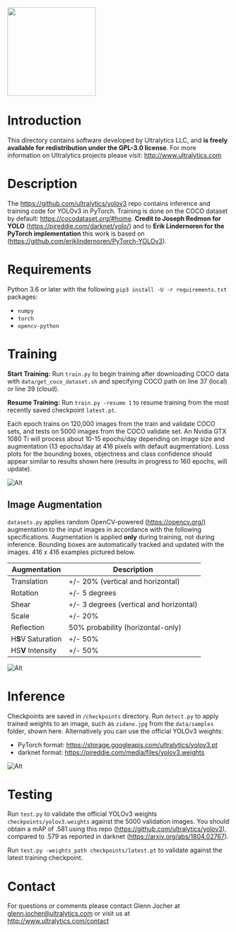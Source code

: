 <img src="https://storage.googleapis.com/ultralytics/UltralyticsLogoName1000×676.png" width="200">  

# Introduction

This directory contains software developed by Ultralytics LLC, and **is freely available for redistribution under the GPL-3.0 license**. For more information on Ultralytics projects please visit:
http://www.ultralytics.com

# Description

The https://github.com/ultralytics/yolov3 repo contains inference and training code for YOLOv3 in PyTorch. Training is done on the COCO dataset by default: https://cocodataset.org/#home. **Credit to Joseph Redmon for YOLO** (https://pjreddie.com/darknet/yolo/) and to **Erik Lindernoren for the PyTorch implementation** this work is based on (https://github.com/eriklindernoren/PyTorch-YOLOv3).

# Requirements

Python 3.6 or later with the following `pip3 install -U -r requirements.txt` packages:

- `numpy`
- `torch`
- `opencv-python`

# Training

**Start Training:** Run `train.py` to begin training after downloading COCO data with `data/get_coco_dataset.sh` and specifying COCO path on line 37 (local) or line 39 (cloud).

**Resume Training:** Run `train.py -resume 1` to resume training from the most recently saved checkpoint `latest.pt`.

Each epoch trains on 120,000 images from the train and validate COCO sets, and tests on 5000 images from the COCO validate set. An Nvidia GTX 1080 Ti will process about 10-15 epochs/day depending on image size and augmentation (13 epochs/day at 416 pixels with default augmentation). Loss plots for the bounding boxes, objectness and class confidence should appear similar to results shown here (results in progress to 160 epochs, will update).

![Alt](https://github.com/ultralytics/yolov3/blob/master/data/coco_training_loss.png "coco training loss")

## Image Augmentation

`datasets.py` applies random OpenCV-powered (https://opencv.org/) augmentation to the input images in accordance with the following specifications. Augmentation is applied **only** during training, not during inference. Bounding boxes are automatically tracked and updated with the images. 416 x 416 examples pictured below.

Augmentation | Description
--- | ---
Translation | +/- 20% (vertical and horizontal)
Rotation | +/- 5 degrees
Shear | +/- 3 degrees (vertical and horizontal)
Scale | +/- 20%
Reflection | 50% probability (horizontal-only)
H**S**V Saturation | +/- 50%
HS**V** Intensity | +/- 50%

![Alt](https://github.com/ultralytics/yolov3/blob/master/data/coco_augmentation_examples.jpg "coco image augmentation")

# Inference

Checkpoints are saved in `/checkpoints` directory. Run `detect.py` to apply trained weights to an image, such as `zidane.jpg` from the `data/samples` folder, shown here. Alternatively you can use the official YOLOv3 weights:

- PyTorch format: https://storage.googleapis.com/ultralytics/yolov3.pt
- darknet format: https://pjreddie.com/media/files/yolov3.weights

![Alt](https://github.com/ultralytics/yolov3/blob/master/data/zidane_result.jpg "inference example")

# Testing

Run `test.py` to validate the official YOLOv3 weights `checkpoints/yolov3.weights` against the 5000 validation images. You should obtain a mAP of .581 using this repo (https://github.com/ultralytics/yolov3), compared to .579 as reported in darknet (https://arxiv.org/abs/1804.02767).

Run `test.py -weights_path checkpoints/latest.pt` to validate against the latest training checkpoint.

# Contact

For questions or comments please contact Glenn Jocher at glenn.jocher@ultralytics.com or visit us at http://www.ultralytics.com/contact
